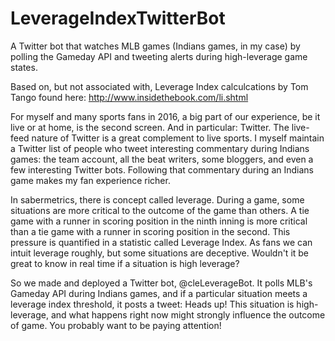# LeverageIndexTwitterBot
A Twitter bot that watches MLB games (Indians games, in my case) by polling the Gameday API and tweeting alerts during high-leverage game states.

Based on, but not associated with, Leverage Index calculcations by Tom Tango found here:
http://www.insidethebook.com/li.shtml

For myself and many sports fans in 2016, a big part of our experience, be it live or at home, is the second screen. And in particular: Twitter. The live-feed nature of Twitter is a great complement to live sports. I myself maintain a Twitter list of people who tweet interesting commentary during Indians games: the team account, all the beat writers, some bloggers, and even a few interesting Twitter bots. Following that commentary during an Indians game makes my fan experience richer.

In sabermetrics, there is concept called leverage. During a game, some situations are more critical to the outcome of the game than others. A tie game with a runner in scoring position in the ninth inning is more critical than a tie game with a runner in scoring position in the second. This pressure is quantified in a statistic called Leverage Index. As fans we can intuit leverage roughly, but some situations are deceptive. Wouldn't it be great to know in real time if a situation is high leverage?

So we made and deployed a Twitter bot, @cleLeverageBot. It polls MLB's Gameday API during Indians games, and if a particular situation meets a leverage index threshold, it posts a tweet: Heads up! This situation is high-leverage, and what happens right now might strongly influence the outcome of game. You probably want to be paying attention!
